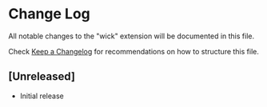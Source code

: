 # Change Log

All notable changes to the "wick" extension will be documented in this file.

Check [Keep a Changelog](http://keepachangelog.com/) for recommendations on how to structure this file.

## [Unreleased]

- Initial release
